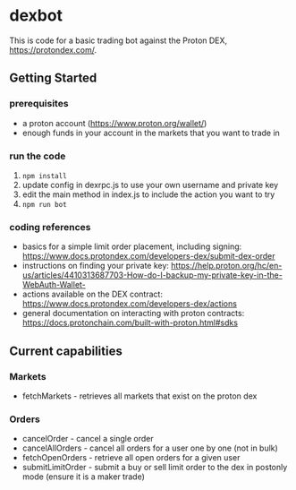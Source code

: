 # dexbot

This is code for a basic trading bot against the Proton DEX, https://protondex.com/.

## Getting Started

### prerequisites
- a proton account (https://www.proton.org/wallet/)
- enough funds in your account in the markets that you want to trade in

### run the code
1. `npm install`
1. update config in dexrpc.js to use your own username and private key
1. edit the main method in index.js to include the action you want to try
1. `npm run bot`

### coding references
- basics for a simple limit order placement, including signing: https://www.docs.protondex.com/developers-dex/submit-dex-order
- instructions on finding your private key: https://help.proton.org/hc/en-us/articles/4410313687703-How-do-I-backup-my-private-key-in-the-WebAuth-Wallet-
- actions available on the DEX contract: https://www.docs.protondex.com/developers-dex/actions
- general documentation on interacting with proton contracts: https://docs.protonchain.com/built-with-proton.html#sdks

## Current capabilities

### Markets
- fetchMarkets - retrieves all markets that exist on the proton dex

### Orders
- cancelOrder - cancel a single order
- cancelAllOrders - cancel all orders for a user one by one (not in bulk)
- fetchOpenOrders - retrieve all open orders for a given user
- submitLimitOrder - submit a buy or sell limit order to the dex in postonly mode (ensure it is a maker trade)

